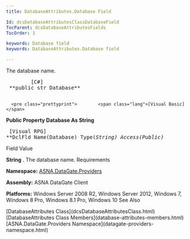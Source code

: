 ```yaml
---
title: DatabaseAttributes.Database Field

Id: dcsDatabaseAttributesClassDatabaseField
TocParent: dcsDatabaseAttributesFields
TocOrder: 1

keywords: Database field
keywords: DatabaseAttributes.Database field

---
```


The database name.
<pre class="prettyprint">        <span class="lang">[C#]</span>
 **public str Database** 
      </pre>
      <pre class="prettyprint">        <span class="lang">[Visual Basic] </span>
 **Public Property Database As String** 
      </pre>
      <pre class="prettyprint">        <span class="lang">[Visual RPG]</span>
 **DclFld Name(Database) Type(*String) Access(*Public)** 
      </pre>

Field
 Value

**String** . The database name.
Requirements

**Namespace:** [ ASNA.DataGate.Providers](datagate-providers-namespace.html) 

**Assembly:** ASNA DataGate Client

**Platforms:** Windows Server 2008 R2, Windows Server 2012, Windows 7, Windows 8 Pro, Windows 8.1 Pro, Windows 10
See Also

<dl />
      [DatabaseAttributes Class](dcsDatabaseAttributesClass.html)
      <br />
      [DatabaseAttributes Class Members](database-attributes-members.html)
      <br />
      [ASNA.DataGate.Providers Namespace](datagate-providers-namespace.html)

